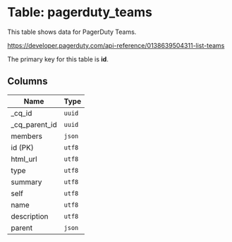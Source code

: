 # Table: pagerduty_teams

This table shows data for PagerDuty Teams.

https://developer.pagerduty.com/api-reference/0138639504311-list-teams

The primary key for this table is **id**.

## Columns

| Name          | Type          |
| ------------- | ------------- |
|_cq_id|`uuid`|
|_cq_parent_id|`uuid`|
|members|`json`|
|id (PK)|`utf8`|
|html_url|`utf8`|
|type|`utf8`|
|summary|`utf8`|
|self|`utf8`|
|name|`utf8`|
|description|`utf8`|
|parent|`json`|